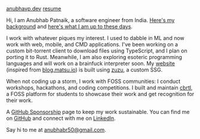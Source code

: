 [anubhavp.dev](https://anubhavp.dev/)
[resume](https://anubhavp.dev/resume.pdf)

Hi, I am Anubhab Patnaik, a software engineer from India. [Here's my background](https://anubhavp.dev/background.html) and [here's what I am up to these days](https://anubhavp.dev/current.html).

I work with whatever piques my interest. I used to dabble in ML and now work with web, mobile, and CMD applications. I've been working on a custom bit-torrent client to download files using TypeScript, and I plan on porting it to Rust. Meanwhile, I am also exploring esoteric programming languages and will work on a brainfuck interpreter soon. My [website](https://anubhavp.dev/) (inspired from [blog.matsu.io](https://blog.matsu.io)) is built using [zuzu](https://github.com/fuzzymfx/zuzu), a custom SSG.

When not coding up a storm, I work with FOSS communities: I conduct workshops, hackathons, and coding competitions. I built and maintain [cbrtl](https://cbrtl.github.io), a FOSS platform for students to showcase their work and get recognition for their work.

A [GitHub Sponsorship](https://github.com/sponsors/fuzzymfx/) page to keep my work sustainable. You can find me on [GitHub](https://github.com/fuzzymfx) and connect with me on [LinkedIn](https://www.linkedin.com/in/anubhabpatnaik0530/).

Say hi to me at <anubhabr50@gmail.com>.
